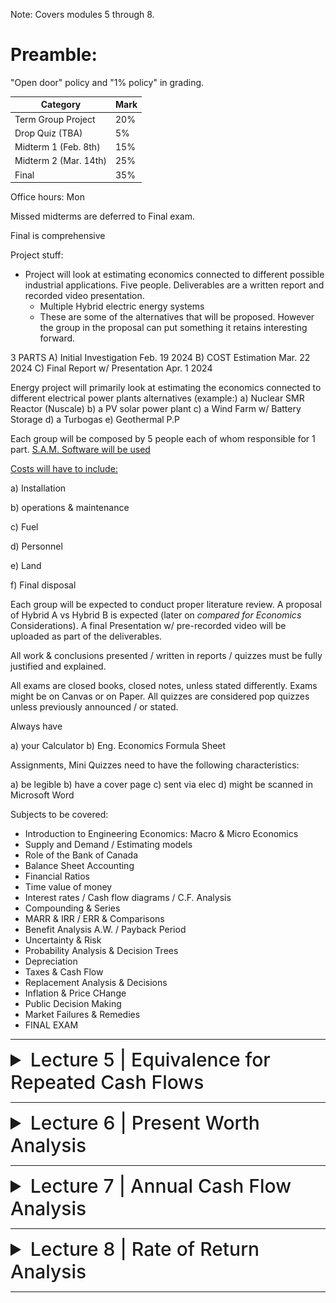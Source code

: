 Note: Covers modules 5 through 8.

# Preamble:

"Open door" policy and "1% policy" in grading.

| Category                     | Mark   |
|------------------------------|--------|
| Term Group Project           | 20%    |
| Drop Quiz (TBA)              | 5%     |
| Midterm 1 (Feb. 8th)         | 15%    |
| Midterm 2 (Mar. 14th)        | 25%    |
| Final                        | 35%    |

Office hours: Mon

Missed midterms are deferred to Final exam.

Final is comprehensive

Project stuff:

- Project will look at estimating economics connected to different possible industrial applications. Five people. Deliverables are a written report and recorded video presentation.
  - Multiple Hybrid electric energy systems
  - These are some of the alternatives that will be proposed. However the group in the proposal can put something it retains interesting forward.
 
3 PARTS
A) Initial Investigation Feb. 19 2024
B) COST Estimation Mar. 22 2024
C) Final Report w/ Presentation Apr. 1 2024

Energy project will primarily look at estimating the economics connected to different electrical power plants alternatives (example:)
a) Nuclear SMR Reactor (Nuscale)
b) a PV solar power plant
c) a Wind Farm w/ Battery Storage
d) a Turbogas
e) Geothermal P.P

Each group will be composed by 5 people each of whom responsible for 1 part. [S.A.M. Software will be used](https://sam.nrel.gov/)

<ins>Costs will have to include:</ins>

a) Installation

b) operations & maintenance

c) Fuel

d) Personnel

e) Land

f) Final disposal

Each group will be expected to conduct proper literature review. A proposal of Hybrid A vs Hybrid B is expected (later on *compared for Economics* Considerations). A final Presentation w/ pre-recorded video will be uploaded as part of the deliverables.

All work & conclusions presented / written in reports / quizzes must be fully justified and explained.

All exams are closed books, closed notes, unless stated differently. Exams might be on Canvas or on Paper. All quizzes are considered pop quizzes unless previously announced / or stated.

Always have

a) your Calculator
b) Eng. Economics Formula Sheet

Assignments, Mini Quizzes need to have the following characteristics:

a) be legible
b) have a cover page
c) sent via elec
d) might be scanned in Microsoft Word

Subjects to be covered:

- Introduction to Engineering Economics: Macro & Micro Economics
- Supply and Demand / Estimating models
- Role of the Bank of Canada
- Balance Sheet Accounting
- Financial Ratios
- Time value of money
- Interest rates / Cash flow diagrams / C.F. Analysis
- Compounding & Series
- MARR & IRR / ERR & Comparisons
- Benefit Analysis A.W. / Payback Period
- Uncertainty & Risk
- Probability Analysis & Decision Trees
- Depreciation
- Taxes & Cash Flow
- Replacement Analysis & Decisions
- Inflation & Price CHange
- Public Decision Making
- Market Failures & Remedies
- FINAL EXAM

---

<details>
  <summary style="font-size: 30px; font-weight: 500; cursor: pointer;">Lecture 5 | Equivalence for Repeated Cash Flows</summary>

# Learning Objectives
- Convert uniform series of cash flows to their equivalent present or future values
- Use arithmetic and geometric gradients to solve correctly modelled problems
- Use continuously compounded interest with uniform payment series

# Uniform Series Compound Interest Formulas
- Uniform series (A) is defined as:
- An end-of-period cash receipt or disbursement in a uniform series, continuing for n periods
- The entire series equivalent to P or F at an interest rate i

![compound interest factors (slide 4)](../static/EE_5_1.png)

- In the general case:

F = A(1+i)<sup>n–1</sup> + . . . + A(1+i)<sup>2</sup> +A(1+i) + A                         **[1]**

- Multiplying by (1+i):

(1+i)F = A(1+i)<sup>n</sup> + . . . + A(1+i)<sup>3</sup> + A(1+i)<sup>2</sup> + A(1+i)    **[2]**

- Factoring out A and subtracting (1) from (2):

iF = A[(1+i)<sup>n</sup> – 1]

Rearranging the previous equation
𝐹 = 𝐴 [((1 + 𝑖)<sup>𝑛</sup> − 1) / 𝑖]

- The notation is F = A(F/A, i%, n)
- This is called the **uniform series compound amount factor**


Solving for A:
𝐴 = 𝐹 * [𝑖 / ((1 + 𝑖)<sup>𝑛</sup> − 1)]

- The notation is A = F(A/F, i%, n)
- This is called the **uniform series sinking fund factor**

Taking the sinking fund formula and substituting the single payment compound formula for F yields:

𝐴 = 𝐹 * [𝑖 / ((1 + 𝑖)<sup>𝑛</sup> − 1)] = 𝑃(1 + 𝑖)<sup>𝑛</sup> * [𝑖 / ((1 + 𝑖)<sup>𝑛</sup> − 1)]

- Therefore:

𝐴 = 𝑃[𝑖(1 + 𝑖)<sup>𝑛</sup> / ((1 + 𝑖)<sup>𝑛</sup> − 1)]

- Notation: A = P(A/P, i%, n)
- This is called the **uniform series capital recovery factor**

Solving the capital recovery formula for P:
𝑃 = 𝐴 * [((1 + 𝑖)<sup>𝑛</sup> − 1) / 𝑖(1 + 𝑖)<sup>𝑛</sup>]

- Notation: P = A(P/A, i%, n)
- This is called the **uniform series present worth** formula

## Uniform Series Formulas: Problem 1
Joe wants to be able to **purchase a dream car for about $19,000** on **1 January 2004**, just after he graduates from college. Joe has had a part time job and started making deposits of **$275 each month** into an account that pays **9% compounded monthly** beginning with the **first deposit on 1 February 1999.** The **last deposit is to be made on 1 January 2004**. Determine how much money he would have saved to buy the car.

## Solution
_Monthly deposits_, 

A = $275

n = 2/1999 to 1/2004 = 60 periods. (5 years = 12 * 5 = 60 months)

F = $275 (F/A, 0.75%, 60) = $275 (69.770) = $19,168.75

Joe will have **$19,168.75** available for his purchase.

Therefore, Joe will have enough to purchase a dream car.

## Uniform Series Formulas: Problem 2
You are repaying a debt of $10,000 with equal payments made at the end of four equal periods. If the interest rate is 10% per period, how much of the original $10,000 principal will be paid in the second payment?

## Solution
Principal = $10,000

Number of equal payments (n) = 4. i = 10% per period.

A = P(A/P, i, n) = 10,000(A/P, 10%, 4) = 10,000 × 0.3155 = $3155

First payment interest on unpaid balance = 10,000 × 0.10 = $1000.

Principal repaid = A – 1,000 = $2155.00

Second payment Principal due = 10,000 – 2155 = $7845

Interest on unpaid balance = 7,845 × 0.10 = $784.50.

Principal paid in the second payment = 3,155 – 784.50 = $2370.50.

## Relationships Between Compound Interest Factors
- Single Payment
  - Compound amount factor = 1/Present Worth Factor
  - (F/P, i, n) = 1/(P/F, i, n)
- Uniform Series
  - Capital recovery factor = 1/Present Worth Factor
  - (A/P, i, n) = 1/(P/A, i, n)
    
  - Compound amount factor = 1/Sinking Fund Factor
  - (F/A, i, n) = 1/(A/F, i, n)
    
  - Capital recovery factor = Sinking Fund Factor plus i
  - (A/P, i, n) = (A/F, i, n) + i
    
# Uniform Series Involving P/A and A/P
The uniform series factors that involve P and A are derived as follows:

(1) Cash flow occurs in consecutive interest periods

(2) Cash flow amount is same in each interest period

The cash flow diagrams are:

![cash flow diagrams](../static/EE_5_2_1.png)

# Uniform Series Involving F/A and A/F
The uniform series factors that involve F and A are derived as follows:

(1) Cash flow occurs in consecutive interest periods

(2) Last cash flow occurs in same period as F

Cash flow diagrams are:

![cash flow diagrams](../static/EE_5_2_2.png)

![spreadsheet functions](../static/EE_5_2_3.png)

# Arithmetic Gradient
- A uniformly increasing series consists of two components:
  - Series component (A)
  - Gradient component (G)
 
![arithmetic gradient](../static/EE_5_3.png)

- Therefore:
- P = A(P/A, i%, n) + G(P/G, i%, n)

- Derivation of Arithmetic Gradient Factors
  - Arithmetic gradient present worth factor:

(𝑃/𝐺, 𝑖, 𝑛) = [((1 + 𝑖)<sup>𝑛</sup> − 𝑖𝑛 − 1) / 𝑖<sup>2</sup>(1 + 𝑖)<sup>𝑛</sup>

- Arithmetic gradient uniform series factor:
(𝐴/𝐺, 𝑖, 𝑛) = [(1/i) - (n/(1 + 𝑖)<sup>𝑛</sup> − 1)]

## Reality and the Assumed Uniformity of a, G, and g
- We define and start with an A (uniform annual cost), a G (uniform annual gradient), and a g (uniform annual rate of increase) for three reasons:
  1. It is easier to start with simple models
  2. These model cash flows are convenient for bounding the problems often encountered in engineering economic analysis
  3. Not enough is known about the future and so it is approximated through uniform series and gradients

# Geometric Gradient
- Period-by-period change is a uniform rate (g)
- It can be traced to population levels or other levels of activity where changes over time are best modelled as a percentage of the previous year.

![geometric gradient](../static/EE_5_4.png)

- Two possible cases:
  **- Where: i ≠ g**

𝑃 = 𝐴<sub>1</sub> [(1 − (1 + 𝑔)<sup>𝑛</sup> * (1 + 𝑖)<sup>-𝑛</sup>) /(𝑖 − 𝑔)]

- Factor Notation: (P/A, g, i, n)
- This is called the “geometric series present worth factor” where i ≠ g

  **- Where: i = g**

  𝑃 = 𝐴<sub>1</sub> * 𝑛(1 + 𝑖)<sup>–1</sup>

- Factor Notation: (P/A, g, i, n)
- This is called the “geometric series present worth factor” where i = g

# When Compounding Period and Payment Period Differ
- When compounding interest periods and payment periods differ, an adjustment is required in order to utilize the formulas.
- This is usually done by:
  1. Computing the equivalent payment amounts for each compounding period and applying the interest rate
  2. Computing an effective interest rate for the payment periods

![continuous compounding](../static/EE_5_5.png)


</details>

---

<details>
  <summary style="font-size: 30px; font-weight: 500; cursor: pointer;">Lecture 6 | Present Worth Analysis</summary>

# Learning Objectives
- Define the _present worth_ and _future worth_ criteria
- Use these criteria to choose between alternatives
- Apply the criteria in cases with equal, unequal, and infinite project lives

# Assumptions in Solving Economic Analysis Problems
- End-of-Year Convention
  - All cash flow amounts are calculated as amounts at the end of each period:
    - Now = end of period 0 (beginning of period 1)
    - Future amounts happen at the end of the period specified

![continuous compounding](../static/EE_6_1.png)

- No Sunk Costs
  - Only the current situation and the potential future is considered.

- Viewpoint of Economic Analysis Studies
  - Point of view of a firm vs. point of view of a department
  - Generally, we will want to take the point of view of a total firm when doing industrial economic analyses.
- Borrowed Money Viewpoint
  - Each problem has two monetary aspects:
    - Financing—the obtaining of money
    - Investment—the spending of money
  - Money required to finance projects is obtained at interest rate i.
- Income Taxes
  - Income taxes must be considered in order to find the real payoff of a project.
  - However, taxes will often affect alternatives in the same way, allowing us to compare our choices without considering income taxes.
- Effect of Inflation and Deflation
  - Inflation and deflation must be considered in order to find the real payoff of a project.

## Economic Criteria
- Alternatives are judged based on economic efficiency.
- To compare cash flows of alternatives, we must first move them to the same moment in time.
  - Present – present worth analysis
  - Future – future worth analysis
  - Series of equal cash flows at regular intervals – annual cash flow analysis
- Each of these methods will always yield the same recommendation for choosing the best alternative(s).

# Present Worth Techniques
- Careful consideration must be given to the time period covered by the analysis.
- Three potential analysis-period situations are possible when comparing alternatives:
  - Useful life of each alternative equals the analysis period
  - Useful lives different from the analysis period
  - There is an infinite analysis period, n = ∞

## 1. Useful Lives Equal to the Analysis Period
- When selecting between two alternatives using present worth analysis:
- Maximize:
  - Net Present Worth = Present worth benefits – Present worth of costs
  - NPW = PW of benefits – PW of costs
- The alternative with the higher NPW is selected
- This criterion is called the net present worth criterion and is written simply as NPW

![example1](../static/EE_6_2_1.png)
![example1](../static/EE_6_2_2.png)

## 2. Useful Lives Different from the Analysis Period
- It is NOT correct to analyze alternatives using NPW with different lives.
- Methods to handle this problem:
  - Examine the alternatives using a “least common multiple” (LCM) of lives.
  - Decide on an analysis period if the LCM method is too large or doesn’t make sense.
    - (e.g., 7 and 13 years gives an LCM = 91 years)

![example2](../static/EE_6_3_1.png)
![example2](../static/EE_6_3_2.png)
![example2](../static/EE_6_3_3.png)
![example2](../static/EE_6_3_4.png)

## 3. Infinite Analysis Period: Capitalized Cost
- The need for large-scale infrastructure projects (bridges, pipelines, etc.) is considered to be permanent.
- These types of projects are considered to have an infinite analysis period.
- Capitalized cost is the present sum that is required to provide the service indefinitely.
- For any initial present sum P, there can be an end-of-period withdrawal of A which is equal to P(i):
  - These withdrawals will never decrease the original principal
  - **A = Pi for n = infinity**
  - **Capitalized Cost = P = A/i**
    - The money set aside that can provide the funds for the project forever
 
![example3](../static/EE_6_4.png)

### Present Worth Analysis: Problem 1

Two outdoor facilities are being considered for an upcoming Olympic baseball event in three years. The ticket price is fixed for the event at $150/person payable in the event year. Facility A requires a non-refundable deposit of $250,000 and will hold 15,000 people for the event. Facility B does not require a deposit but holds only 13,000 people. If the event sells out in either facility, which facility should be chosen based on a present worth analysis, if the interest rate is 10%?

---

<details>
  <summary style="font-size: 30px; font-weight: 500; cursor: pointer;">**Solution**</summary>

  - Present worth of Facility A
  - P = –250,000 + 15,000(150)(P/F, 10%, 3)
  - P = –250,000 + 15,000(150)(0.7513)
  - P = $1,440,425
    
  - Present worth of Facility B
  - P = 13,000(150)(P/F, 10%, 3)
  - P = 13,000(150)(0.7513)
  - P = $1,465,035

  Choose Facility B because the NPW of B is more profitable based on a present worth analysis.
</details>

---

### Present Worth Analysis: Problem 2
A municipal contractor has agreed to construct an electric power plant and to deposit sufficient money in a perpetual trust fund to pay a $10,000/year operating cost and to perform a major renovation to the plant every 15 years at a cost of $200,000. The plant itself will initially cost $500,000 to construct. If the trust fund earns 10% interest per year (compounded annually), what is his capitalized cost to construct the plant, to make the future periodic renovations, and to pay the annual operating costs forever?

<details>
  <summary style="font-size: 30px; font-weight: 500; cursor: pointer;">**Solution**</summary>

  - A = $10,000 /year
  - Renovation cost every 15 years = $200,000

  - Initial cost = $500,000. Interest rate = 10%
  - Capitalized cost, P0 = 500,000 + (100,000/0.10) + {200,000 (A/P, 10%, 15)/0.10} = 500,000 + 1,000,000 + {200,000(0.1315)/0.10}
  
  - **= $1,763,000**
</details>

# Multiple Alternatives
- Two or more alternatives can be handled by present worth analysis.
- The NPW can be evaluated for each project.
- Selection is made based on the criteria for the project (minimizing or maximizing the present worth of the alternatives).

![example4](../static/EE_6_5_1.png)

# Bond Pricing
- When Bonds are purchased, the fixed items are:
  - Face Value (e.g., $1000)
    - Amount paid out when the bond matures
  - A nominal interest rate (e.g., 8% semi-annually)
    - Sometimes called “coupon rate”
    - The amount of interest paid out to the bond holder per compounding period
- The purchase price can vary depending on the current market interest rate as the present worth of a bond is determined from the fixed values above (the interest paid out per compounding period and the final face value paid out in the future).

![example5](../static/EE_6_6_1.png)
![example5](../static/EE_6_6_2.png)

## Spreadsheets and Present Worth
- With spreadsheets, it is easy to use 120 months instead of 10 years, and the cash flows can be estimated for each month.
  - e.g., Air-conditioning costs for summer vs. winter
- No interpolation needed for interest rates
  - Easy to calculate a repayment schedule

# Future Worth Analysis
- In present worth analysis, alternatives are compared in terms of their present equivalent value.
- We can also choose between alternatives by finding their equivalent value at some future date. This is called future worth analysis.
- Future worth analysis is a more natural way of thinking about certain types of problems.
  - E.g., if we are setting aside money to provide ourselves with a pension on retirement, we’re interested in how much money we’ll have when we retire. We don’t care what that amount of money would be worth now, since we’re not going to be spending it now.

![example6](../static/EE_6_7.png)
</details>

---

<details>
  <summary style="font-size: 30px; font-weight: 500; cursor: pointer;">Lecture 7 | Annual Cash Flow Analysis</summary>

# Learning Objectives
- Define equivalent uniform annual cost (EUAC)
- Resolve any series of cash flows into its annual cash flow equivalent
- Use annual costs to compare alternatives with equal, common multiple, or continuous lives, or over some fixed study period
 
# Annual Cash Flow Calculations
- The objective is to compare alternatives based on annual cash flows.
- This requires converting present values and one-time values on the timeline to equivalent uniform annual values.
  - Using annual worth factors: F
    - For example: A = P(A/P, i%, 4)
![diagram](../static/EE_7_1_1.png)   
![example1](../static/EE_7_1_2.png)

# Treatment of Salvage Value
- When there is a salvage value at the end of the life of an asset, it is represented as a one-time cash flow benefit at the end of the asset’s life (i.e., it lowers the equivalent uniform annual cost).
- Example: Salvage value (S) of asset with a four-year life

![diagram](../static/EE_7_2_1.png)

When there is an initial cost (P) followed by a salvage value (S) the equivalent uniform annual worth (EUAC) can be computed by:
- EUAC = P(A/P, i, n) – S(A/F, i, n)
**OR**
- EUAC = (P – S)(A/F, i, n) + Pi
**OR**
- EUAC = (P – S)(A/P, i, n) + Si

- Known as "capital recovery cost"

- Direct relationship between present worth cost and equivalent uniform cost:
  - EUAC = PWCost(A/P, i, n)
- Expenditure of money increases EUAC, whereas receipt of money decreases EUAC.
- For irregular cash disbursements over the analysis period it is convenient to convert them to a present worth cost first, rather than use the above equation.
- For arithmetic gradient the factor that can be used is: (A/G, i, n)

![example2](../static/EE_7_2_2.png)
![example2](../static/EE_7_2_3.png)


# Annual Cash Flow Analysis
- When comparing alternatives, we can always ignore any cash flows common to each alternative.
- So if two strategies both yield the same benefits, we can simply choose the one with the lower equivalent annual costs.
- Conversely, if two strategies have the same costs, we will choose the one with the greater equivalent annual benefits.

# Cash Flow Calculations: Problem
- A university student looking for new tires has located the following alternatives:

| Tire Life (warranty) | Price/Tire |
|-|-|
|12 Months|$30.95|
|24 Months|$44.95|
|36 Months|$53.95|
|48 Months|$59.95|

- If she figures that money is worth 12%, which tires should she choose?

---

<details>
  <summary style="font-size: 30px; font-weight: 500; cursor: pointer;">Solution</summary>
  
  - EUAC (12 month tire) = $30.95 (A/P, 12%, 1) = $34.66
  - EUAC (24 month tire) = $44.95 (A/P, 12%, 2) = $26.60
  - EUAC (36 month tire) = $53.95 (A/P, 12%, 3) = $22.46
  - EUAC (48 month tire) = $59.95 (A/P, 12%, 4) = $19.74

**Choose the 48 Month Tire to reduce annual costs.**

</details>

---

# Analysis Period
- Alternatives have equal lives.
  - If the lives are equal, the analysis period is based on the same lifetime.
    
- Alternatives have unequal lives.
  - If the lives are unequal, the analysis period is based on alternate lifetimes.
    - No LCM is required as in present worth analysis.
    - **Multiples of service life are equivalent to one service life with annual worth analysis—therefore, it doesn’t matter!**
   

## Infinite Analysis Period
- Since multiples of finite service lives are equivalent to one service life, an infinite analysis of finite service lives yield:
  - EUAC<sub>infinite analysis period</sub> = EUAC<sub>for limited life _n_</sub>
- However, when an alternative with an infinite life is evaluated over an infinite analysis period:
  - EUAC<sub>infinite analysis period</sub> = P(A/P, i, ∞) + Any other annual costs

- When n = ∞, A = Pi, therefore:
  - EUAC<sub>infinite analysis period</sub> = Pi + Any other annual costs

- The difference in annual cost between a long life and an infinite life is normally small, unless an unusually low interest rate is used.
  - Example: $5.5 Million cost at 6%/year
    - Infinite Life: EUAC = 5.5(0.06) = $330,000
    - Long Life (85 years): EUAC = 5.5(A/P, 6%, 85) = $332,000
  - Difference in time is large (85 compared to infinity) but the EUAC is small.

# Annual Cash Flow Analysis: Problem
- The following data are available for three different alternatives:


|  | Alternative A | Alternative B | Alternative C |
|-|-|-|-|
|Initial Cost|$1000|$1500|$2000|
|Uniform Annual Benefits|$200|$276.20|$654.80|
|Useful Life in Years|--|20|5|
|Interest Rate|15%|15%|15%|

- Alternatives B and C are replaced at the end of their useful lives with identical replacements. Using annual cash flow analysis find the most attractive alternative.

---

<details>
  <summary style="font-size: 30px; font-weight: 500; cursor: pointer;">Solution</summary>
  
**Alternative A**
- EUAB – EUAC = 200 – 1000(0.15) = $50

**Alternative B**
- EUAB – EUAC = 276.2 – 1500(A/P, 15%, 20) = 276.2 – 1500(0.1598) = $36.5

**Alternative C**
- EUAB – EUAC = 654.8 – 2000(A/P, 15%, 5) = 654.8 – 2000(0.2983) = $58.2

**Choose Alternative C.**

</details>

---

![example3](../static/EE_7_3.png)

# Some Other Analysis Period
- The analysis period in a particular problem may be something other than the ones described so far.
- It may be equal to the life of the shorter-life alternative, the longer-life alternative, or something entirely different.
- One must carefully examine **the consequences** of each alternative throughout the analysis period and, in addition, see what differences there might be in salvage values, and so forth, at the end of the analysis period.

# Mortgages in Canada
- Although technically a mortgage is a legal document, most people use the word to mean a long-term amortized loan that is used for buying real property such as a house or land.
- If the mortgage payments are not made, the lender can take the property and sell it to recover the outstanding debt.

- A mortgage document:
  - Outlines the terms and conditions for repaying the money borrowed: the amount borrowed, the interest rate, the first and last payment dates, the amortization period, and the date the balance is due (the renewal date or term).
  - Prepayment options and penalties may also be included.

- Amortization:
  - Length of time it takes to pay off the mortgage assuming:
    - Payments are made on time with no additional payments
    - Interest rate doesn’t change

- Amortization periods are typically between 5 years and 40 years (The norm is 20 or 25 years)

- Terms
  - The amortization of a mortgage is often made up of smaller periods called "terms" and a term is the period in which the interest rate "term" is fixed.
- At the end of the term, the mortgage can be renewed for a another term at the current interest rate.

## Building an Amortization Schedule

- An amortization schedule lists the following for each payment period:
  - Loan payment
  - Interest paid
  - Principal paid
  - Remaining balance
- For each period _the interest paid_ equals the interest rate times the balance remaining from the period before.
- Then, the principal payment equals the payment minus the interest paid.
- Finally, this _principal payment_ is applied to the balance remaining from the preceding period to calculate the _new remaining balance._

![example4](../static/EE_7_4.png)

# Types of Mortgages Available
- “Conventional”:
  - For 80% or less of the appraised value of the property, and as such they require the purchaser to make a down payment of at least 20%.

- “High-ratio” mortgages:
  - Higher than 80% and usually require an outside agency such as the CMHC (Central Mortgage and Housing Corporation) to insure the mortgage.
  
- Some others:
  - Open, variable rate, ARM (adjustable rate mortgage), capped rate, closed, convertible rate, second, reverse, and CHIP mortgage.

# Mortgage Interest Rate

Interest rate is expressed as:

- % compounded semi-annually, not in advance.
  - An old English term when ledgers were kept by hand
  - Nominal rate mortgage at 6% is actually 3% semi-annually
  - To determine actual effective monthly rate for this example
- (1+i)6 = 1.03
- In this case: i = 0.49%/month

# Equity
- The value remaining in a property after all mortgage and loans registered against the title are subtracted from its value.

- For example:
- Appraised value        $210,000
- minus mortgage        -$150,000
- minus second mortgage  -$25,000
- equals equity           $35,000
</details>

---

<details>
  <summary style="font-size: 30px; font-weight: 500; cursor: pointer;">Lecture 8 | Rate of Return Analysis</summary>

# Learning Objectives
- Evaluate project cash flows with the internal rate of return (IRR) measure
- Use an incremental rate of return analysis to evaluate competing alternatives
- Conduct a sensitivity analysis by plotting the present worth (PW) of a project against the interest rate
- Recognize when to calculate the modified internal rate of return (MIRR)

# Introduction
- Rate of return analysis is the most frequently used measure in industry.
- It provides a measure of a project’s desirability in terms that are easily understood.
- In rate of return analysis, we compute a rate of return (more accurately called _internal rate of return_) from the cash flow.
- The calculated rate of return is then compared with a pre-selected **Minimum Attractive Rate of Return (MARR).**

# Minimum Attractive Rate of Return
- The purpose of rate of return analysis is to allow us to decide between different possible projects.
- Once we have calculated that the rate of return on a particular project is, for example, 23%, what do we do next?
- We need some form of benchmark against which we can compare this number.
- The average rate at which we have to recompense our creditors and investors sets a lower bound on the rate of return at which a proposed project becomes attractive.
- The highest of these lower bounds is the **Minimum Attractive Rate of Return (MARR).**

# Internal Rate of Return (IRR)
- A project’s rate of return is defined by IRR.
- Internal Rate of Return (IRR) is the interest rate at which the present worth and equivalent uniform annual worth are equal to zero.
- The IRR is the interest rate at which the benefits are equivalent to the costs.

## Calculating Rate of Return
- Given a cash flow, there are five forms of equations that can be used to solve for the unknown interest rate:
  - Present worth = Net present worth = 0
  - PW of benefits – PW of costs = 0
  - PW of benefits/PW of costs = 1
  - EUAW = EUAB – EUAC = 0
  - PW of costs = PW of benefits

- These are the same concepts in five different forms.

### Rate of Return: Problem 1
- With an initial investment of $6549.32 in a new machine, you will provide your company with $4000 more incoming dollars over the next four years. However, over those four years, the maintenance of the machine will cost $800. Also, in Year 2 a refit of the machine will cost $5,100.
  
- What is the rate of return?

<details>
  <summary style="font-size: 30px; font-weight: 500; cursor: pointer;">Solution</summary>
  
0 = –6549.32 + 4000(P/A, i, 4) – 800(P/A, i, 4) – 5100(P/F, i, 2)

i = 6%/year

</details>

A typical plot for borrowed money:
- Viewpoint of the borrower:
![plot of NPW](../static/EE_8_1_1.png)

The **IRR** is located where the plot crosses the **NPW = 0** point.

A typical plot for invested money:
- Viewpoint of the investor:
![plot of NPW](../static/EE_8_1_2.png)

The **IRR** is located where the plot crosses the **NPW = 0** point.

# Interest Rates When There Are Fees or Discounts
- The internal rate of return is affected by fees or discounts.
- Example:
  - An electronics retailer offers a 2% interest rate on purchases. However, they charge a financing fee of $200.00 to provide the service.
    - The fee increases the true internal interest rate of the purchase.

![incremental ROR Evaluation](../static/EE_8_2.png)

# Incremental Analysis
- In rate of return analysis, two or more alternatives are compared using the **incremental rate of return (ΔIRR).**
- The project increment is ordered by:
  - Higher initial cost project – Lower initial cost project = Increment
- The new cash flow created from the cash flow increments is evaluated.
  - The ΔIRR of the new cash flow is determined.

- The decision is then based on the MARR:
  - If **ΔIRR >= MARR** choose the higher initial cost alternative.
    - This indicates that the additional cost is justified.
  - If **ΔIRR < MARR** choose the lower initial cost alternative.
    - This indicates that the additional cost is NOT justified.

- The opposite is true if the viewpoint is from the borrowing perspective instead of the investment perspective.

![Calculation of Incremental CF](../static/EE_8_3.png)
![ROR Evaluation of two alternatives](../static/EE_8_4.png)

# IRR Caution
- Internal rate of return can be deceiving.
- Comparing projects strictly on the IRR of each project can provide incorrect results and disagree with present worth or annual worth analysis.
- This is why we use the ΔIRR.
  - The objective is to maximize the “return” NOT the “rate of return.”
- Note: Projects can include the “do-nothing” alternative if the selection of an alternative is not “required.”

# IRR Algorithm
- Calculate the rate of return for each alternative, and **discard any for which IRR < MARR.**
- Arrange the remaining alternatives in ascending order of first cost.
- The alternative with lowest first cost is your current champion.
- Calculate the incremental IRR of upgrading from the current champion to the alternative with next-lowest first cost.
- If the incremental IRR > MARR, upgrade; otherwise, stick with the current champion.
- Repeat steps 4 and 5 until you run out of alternatives.

# Analysis Period
- In rate of return analysis, the analysis period needs to be the same as we are examining the increments between alternatives.
- A common multiple of the alternative service lives may be used assuming identical replacement.

## Sensitivity Analysis
- It can often happen in engineering problems that we need to make tentative conclusions about a project while one or more important parameters remain undetermined.
- We can compute how much an estimate can change and the effect on a particular decision.
- This is **"sensitivity analysis."**
- It is often possible to construct a graph showing what performance we would expect for a range of plausible values of the undetermined parameter(s).
- In order to select projects based on incremental rate of return, we needed to know the MARR.
- If we don’t know the MARR, we can still obtain a basis for decision by plotting the project’s net present worth as a function of the unknown MARR.
- The general method involves the following steps:
  - Write down an expression for the PW or EUAC of each alternative, with the unknown MARR as a free parameter.
  - Plot PW (or EUAC) versus MARR for each alternative on the same graph.
  - Note which alternative gives the maximum PW (or minimum EUAC) at each value of MARR, and the crossover points between alternatives.

![Sensitivity Analysis](../static/EE_8_4_1.png)

![Sensitivity Analysis](../static/EE_8_4_2.png)

# Modified Internal Rate of Return (MIRR)
- The IRR is determined by the cash flows of a given project and solving for the roots of the resulting equation.
- This makes the assumption that:
  - Positive cash flows can be reinvested at the IRR rate which is not necessarily true.
- External interest rates are used to establish a MIRR.
- **The MIRR is a measure of the attractiveness of the cash flows,** but it is also a function of the two external rates of return.
- Use of external rates:
  - Investing rate (einv) is used for positive cash flows.
  - Financing rate (efin) is used for negative cash flows.
  - The positive cash flows are moved to the end of the project’s time  period using (F/P, einv, n).
  - The negative cash flows are moved to the beginning of the project’s time period using (P/F, efin, n).
    - Then: 0 = (1 + MIRR)n (PW) + FW

## Modified ROR Approach (MIRR)
Four step Procedure:

- Determine PW in _**year 0**_ of all negative CF at i<sub>fin</sub>
- Determine FW in year n of all positive CF at i<sub>i</sub>
- Calculate EROR = i’ by FW = PW(F/P,i’,n)
- If i’ ≥ MARR, project is economically justified


![EROR using MIRR Method](../static/EE_8_5.png)



</details>

---
